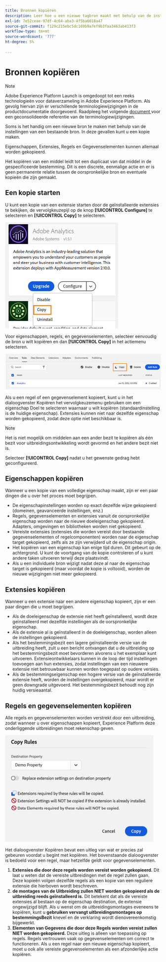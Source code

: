 ```yaml
---
title: Bronnen kopiëren
description: Leer hoe u een nieuwe tagbron maakt met behulp van de instellingen van een bestaande tagbron in Adobe Experience Platform.
exl-id: 7e52ceae-97df-4c64-aba3-4f5ba6018a47
source-git-commit: f129c215ebc5dc169b9a7ef9b3faa3463ab413f3
workflow-type: tm+mt
source-wordcount: '777'
ht-degree: 5%

---
```


# Bronnen kopiëren

>[!NOTE]
>
>Adobe Experience Platform Launch is omgedoopt tot een reeks technologieën voor dataverzameling in Adobe Experience Platform.  Als gevolg hiervan zijn er verschillende terminologiewijzigingen in de productdocumentatie doorgevoerd. Raadpleeg het volgende [ document ](../../term-updates.md) voor een geconsolideerde referentie van de terminologiewijzigingen.

Soms is het handig om een nieuwe bron te maken met behulp van de instellingen van een bestaande bron. In deze gevallen kunt u een kopie maken.

Eigenschappen, Extensies, Regels en Gegevenselementen kunnen allemaal worden gekopieerd.

Het kopiëren van een middel leidt tot een duplicaat van dat middel in de gespecificeerde bestemming. Dit is een discrete, eenmalige actie en er is geen permanente relatie tussen de oorspronkelijke bron en eventuele kopieën die zijn gemaakt.

## Een kopie starten

U kunt een kopie van een extensie starten door de geïnstalleerde extensies te bekijken, de vervolgkeuzepijl op de knop **[!UICONTROL Configure]** te selecteren en **[!UICONTROL Copy]** te selecteren.

![ het Kopiëren van de uitbreiding van Analytics ](../../images/copy-initiate-extension.png)

Voor eigenschappen, regels, en gegevenselementen, selecteer eenvoudig de bron u wilt kopiëren en dan **[!UICONTROL Copy]** in het actiemenu selecteren.

![ Kopend mijn regel van Analytics ](../../images/copy-initiate-rule.png)

Als u een regel of een gegevenselement kopieert, kunt u in het dialoogvenster Kopiëren het vervolgkeuzemenu gebruiken om een eigenschap Doel te selecteren waarnaar u wilt kopiëren (standaardinstelling is de huidige eigenschap). Extensies kunnen niet naar dezelfde eigenschap worden gekopieerd, zodat deze optie niet beschikbaar is.

>[!NOTE]
>
>Het is niet mogelijk om middelen aan een ander bezit te kopiëren als één bezit voor uitbreidingsontwikkeling wordt gevormd en het andere bezit niet is.

Selecteer **[!UICONTROL Copy]** nadat u het gewenste gedrag hebt geconfigureerd.

## Eigenschappen kopiëren

Wanneer u een kopie van een volledige eigenschap maakt, zijn er een paar dingen die u over het proces moet begrijpen.

* De eigenschapinstellingen worden op exact dezelfde wijze gekopieerd (domeinen, geavanceerde instellingen, enz.)
* Regels, gegevenselementen en extensies vanuit de oorspronkelijke eigenschap worden naar de nieuwe doeleigenschap gekopieerd.  Adapters, omgevingen en bibliotheken worden niet gekopieerd.
* Vereiste extensies (extensies die worden vereist door bestaande gegevenselementen of regelcomponenten) worden naar de eigenschap target gekopieerd, zelfs als ze zijn verwijderd uit de eigenschap origin.
* Het kopiëren van een eigenschap kan enige tijd duren.  Dit gebeurt op de achtergrond.  U kunt de voortgang van de kopie controleren of u kunt andere taken uitvoeren terwijl deze plaatsvindt.
* Als u een individuele bron wijzigt nadat deze al naar de eigenschap target is gekopieerd (maar voordat de kopie is voltooid), worden de nieuwe wijzigingen niet meer gekopieerd.

## Extensies kopiëren

Wanneer u een extensie naar een andere eigenschap kopieert, zijn er een paar dingen die u moet begrijpen.

* Als de doeleigenschap de extensie niet heeft geïnstalleerd, wordt deze geïnstalleerd met dezelfde instellingen als de oorspronkelijke eigenschap.
* Als de extensie al is geïnstalleerd in de doeleigenschap, worden alleen de instellingen gekopieerd.
* Als het bestemmingsbezit een lagere geïnstalleerde versie van de uitbreiding heeft, zult u een bericht ontvangen dat u de uitbreiding op het bestemmingsbezit moet bevorderen alvorens u het exemplaar kunt uitvoeren.  Extensieontwikkelaars kunnen in de loop der tijd instellingen toevoegen aan hun extensies, zodat instellingen van een nieuwere extensie niet betrouwbaar kunnen worden toegepast op oudere versies.
* Als de bestemmingseigenschap een hogere versie van de geïnstalleerde extensie heeft, worden de instellingen overgekopieerd, maar wordt er geen downgrade uitgevoerd.  Het bestemmingsbezit behoudt nog zijn huidig versieaantal.

## Regels en gegevenselementen kopiëren

Alle regels en gegevenselementen worden verstrekt door een uitbreiding, zodat wanneer u over eigenschappen kopieert, Experience Platform deze onderliggende uitbreidingen moet rekenschap geven.

![ het kopiëren van een Regel aan mijn Bezit van de Demo ](../../images/copy-rules-dialog1.png)

Het dialoogvenster Kopiëren bevat een uitleg van wat er precies zal gebeuren voordat u begint met kopiëren. Het bovenstaande dialoogvenster is bedoeld voor een regel, maar hetzelfde geldt voor gegevenselementen.

1. **Extensies die door deze regels worden vereist worden gekopieerd.** Dit laat u weten dat de vereiste uitbreidingen met de regel zullen gaan.  Deze kopieën volgen dezelfde regels als een kopie van een reguliere extensie die hierboven wordt beschreven.
1. **de montages van de Uitbreiding zullen NIET worden gekopieerd als de uitbreiding reeds geïnstalleerd is.** Dit betekent dat als de vereiste extensies al bestaan op de eigenschap destination, de extensie ongewijzigd blijft.  Als u wenst om de uitbreidingsmontages eveneens te kopiëren, kunt u **gebruiken vervangt uitbreidingsmontages op bestemmingsBezit** knevel en de verklaring wordt dienovereenkomstig bijgewerkt.
1. **Elementen van Gegevens die door deze Regels worden vereist zullen NIET worden gekopieerd.** Deze uitleg is alleen van toepassing op regels.  Regels vertrouwen vaak op gegevenselementen om correct te functioneren.  Als u een regel naar een nieuwe eigenschap kopieert, moet u ook alle vereiste gegevenselementen als een afzonderlijke actie kopiëren.

